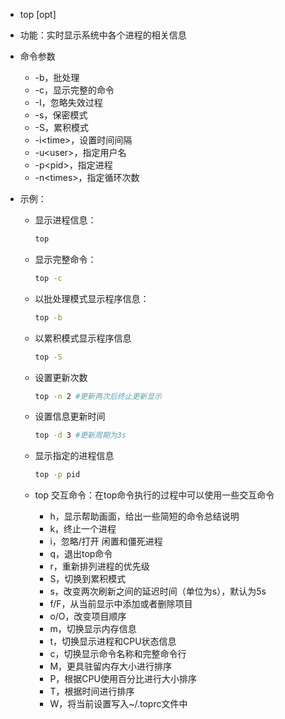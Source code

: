 - top [opt]

- 功能：实时显示系统中各个进程的相关信息

- 命令参数

  - -b，批处理
  - -c，显示完整的命令
  - -I，忽略失效过程
  - -s，保密模式
  - -S，累积模式
  - -i\<time>，设置时间间隔
  - -u\<user>，指定用户名
  - -p\<pid>，指定进程
  - -n\<times>，指定循环次数

- 示例：

  - 显示进程信息：

    ```bash
    top
    ```

  - 显示完整命令：

    ```bash
    top -c
    ```

  - 以批处理模式显示程序信息：

    ```bash
    top -b
    ```

  - 以累积模式显示程序信息

    ```bash
    top -S
    ```

  - 设置更新次数

    ```bash
    top -n 2 #更新两次后终止更新显示
    ```

  - 设置信息更新时间

    ```bash
    top -d 3 #更新周期为3s
    ```

  - 显示指定的进程信息

    ```bash
    top -p pid
    ```

  - top 交互命令：在top命令执行的过程中可以使用一些交互命令

    - h，显示帮助画面，给出一些简短的命令总结说明
    - k，终止一个进程
    - i，忽略/打开 闲置和僵死进程
    - q，退出top命令
    - r，重新排列进程的优先级
    - S，切换到累积模式
    - s，改变两次刷新之间的延迟时间（单位为s），默认为5s
    - f/F，从当前显示中添加或者删除项目
    - o/O，改变项目顺序
    - m，切换显示内存信息
    - t，切换显示进程和CPU状态信息
    - c，切换显示命令名称和完整命令行
    - M，更具驻留内存大小进行排序
    - P，根据CPU使用百分比进行大小排序
    - T，根据时间进行排序
    - W，将当前设置写入~/.toprc文件中

